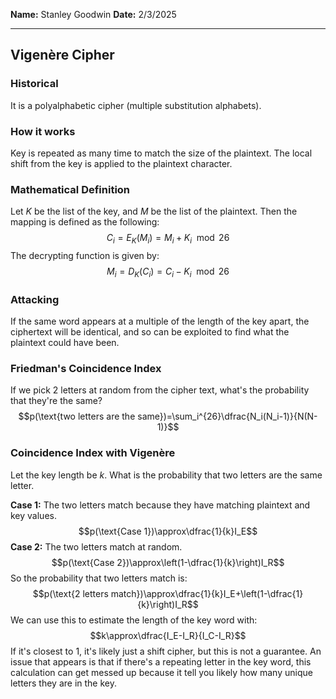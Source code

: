 **Name:** Stanley Goodwin
**Date:** 2/3/2025

---
## Vigenère Cipher
### Historical
It is a polyalphabetic cipher (multiple substitution alphabets).
### How it works
Key is repeated as many time to match the size of the plaintext.
The local shift from the key is applied to the plaintext character.
### Mathematical Definition
Let $K$ be the list of the key, and $M$ be the list of the plaintext.
Then the mapping is defined as the following:
$$C_i=E_K(M_i)=M_i+K_i\mod26$$
The decrypting function is given by:
$$M_i=D_K(C_i)=C_i-K_i\mod26$$

### Attacking
If the same word appears at a multiple of the length of the key apart, the ciphertext will be identical, and so can be exploited to find what the plaintext could have been.
### Friedman's Coincidence Index
If we pick 2 letters at random from the cipher text, what's the probability that they're the same?
$$p(\text{two letters are the same})=\sum_i^{26}\dfrac{N_i(N_i-1)}{N(N-1)}$$
### Coincidence Index with Vigenère
Let the key length be $k$. What is the probability that two letters are the same letter.

**Case 1:** The two letters match because they have matching plaintext and key values.
$$p(\text{Case 1})\approx\dfrac{1}{k}I_E$$
**Case 2:** The two letters match at random.
$$p(\text{Case 2})\approx\left(1-\dfrac{1}{k}\right)I_R$$
So the probability that two letters match is:
$$p(\text{2 letters match})\approx\dfrac{1}{k}I_E+\left(1-\dfrac{1}{k}\right)I_R$$
We can use this to estimate the length of the key word with:
$$k\approx\dfrac{I_E-I_R}{I_C-I_R}$$
If it's closest to $1$, it's likely just a shift cipher, but this is not a guarantee.
An issue that appears is that if there's a repeating letter in the key word, this calculation can get messed up because it tell you likely how many unique letters they are in the key.